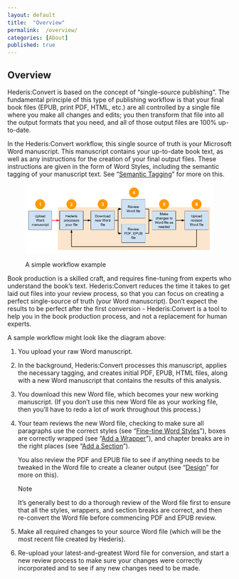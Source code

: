 ```yaml
---
layout: default
title:  "Overview"
permalink:  /overview/
categories: [About]
published: true
---
```


<section data-type="introduction" class="hsecintroduction" data-hederis-type="hsecintroduction" id="overview" data-pi-attrs="id: overview" role="doc-introduction"><h1 data-hederis-type="hblkchaptitle" class="hblkchaptitle" id="pLTWax3S6">Overview</h1>
    <p class="hblkp" data-hederis-type="hblkp" id="pvGExuurX">Hederis:Convert is based on the concept of &#8220;single-source publishing&#8221;. The fundamental principle of this type of publishing workflow is that your final book files (EPUB, print PDF, HTML, etc.) are all controlled by a single file where you make all changes and edits; you then transform that file into all the output formats that you need, and all of those output files are 100% up-to-date. </p>
    <p class="hblkp" data-hederis-type="hblkp" id="p96pY6UCg">In the Hederis:Convert workflow, this single source of truth is your Microsoft Word manuscript. This manuscript contains your up-to-date book text, as well as any instructions for the creation of your final output files. These instructions are given in the form of Word Styles, including the semantic tagging of your manuscript text. See &#8220;<a href="{% post_url 2019-04-12-12-SemanticTagging %}"><span class="Hyperlink">Semantic Tagging</span></a>&#8221; for more on this.</p>
    <figure class="hwprfig" data-hederis-type="hwprfig" id="pM4SRYgaN"><img data-hederis-type="hblkimg" class="hblkimg" id="prB97kumq" src="/images/workflow.png"/>
    <p class="hblkcaption" data-hederis-type="hblkcaption" id="pM7TIJm1n">A simple workflow example</p>
    </figure>
    <p class="hblkp" data-hederis-type="hblkp" id="pVn27c2oh">Book production is a skilled craft, and requires fine-tuning from experts who understand the book&#8217;s text. Hederis:Convert reduces the time it takes to get laid out files into your review process, so that you can focus on creating a perfect single-source of truth (your Word manuscript). Don&#8217;t expect the results to be perfect after the first conversion - Hederis:Convert is a tool to help you in the book production process, and not a replacement for human experts.</p>
    <p class="hblkp" data-hederis-type="hblkp" id="pmF4tHzat">A sample workflow might look like the diagram above:</p>
    <ol class="hwprnum-list" data-hederis-type="hwprnum-list" id="pb4f2GkHV"><li class="hblkoli" data-hederis-type="hblkoli" id="li9EEBLf5n"><p class="hblkoli" data-hederis-type="hblkoli" id="pgBk3QU46">You upload your raw Word manuscript.</p></li>
    <li class="hblkoli" data-hederis-type="hblkoli" id="li9qxgHTJs"><p class="hblkoli" data-hederis-type="hblkoli" id="pHuX1Mp6r">In the background, Hederis:Convert processes this manuscript, applies the necessary tagging, and creates initial PDF, EPUB, HTML files, along with a new Word manuscript that contains the results of this analysis.</p></li>
    <li class="hblkoli" data-hederis-type="hblkoli" id="li212Rvb5n"><p class="hblkoli" data-hederis-type="hblkoli" id="pqiVTrTGO">You download this new Word file, which becomes your new working manuscript. (If you don&#8217;t use this new Word file as your working file, then you&#8217;ll have to redo a lot of work throughout this process.)</p></li>
    <li class="hblkoli" data-hederis-type="hblkoli" id="libdb9BCxh"><p class="hblkoli" data-hederis-type="hblkoli" id="piX6TnOt0">Your team reviews the new Word file, checking to make sure all paragraphs use the correct styles (see &#8220;<a href="{% post_url 2019-04-12-14-Fine-tuneWordStyles %}"><span class="Hyperlink">Fine-tine Word Styles</span></a>&#8221;), boxes are correctly wrapped (see &#8220;<a href="{% post_url 2019-04-12-15-AddaWrapper %}"><span class="Hyperlink">Add a Wrapper</span></a>&#8221;), and chapter breaks are in the right places (see &#8220;<a href="{% post_url 2019-04-12-16-AddaSection %}"><span class="Hyperlink">Add a Section</span></a>&#8221;).</p><p class="hblkli-cont" data-hederis-type="hblkli-cont" id="p7TVue7N0">You also review the PDF and EPUB file to see if anything needs to be tweaked in the Word file to create a cleaner output (see &#8220;<a href="{% post_url 2019-04-12-19-Design %}"><span class="Hyperlink">Design</span></a>&#8221; for more on this).</p>
    <aside class="hwprbox box" data-hederis-type="hwprbox" id="psjNXb55e" data-type="sidebar"><p class="hblktype" data-hederis-type="hblktype" id="p7fGE5x14">Note</p>
    <p class="hblkp" data-hederis-type="hblkp" id="pBK5EIHi6">It&#8217;s generally best to do a thorough review of the Word file first to ensure that all the styles, wrappers, and section breaks are correct, and then re-convert the Word file before commencing PDF and EPUB review. </p>
    </aside>
    </li>
    <li class="hblkoli" data-hederis-type="hblkoli" id="liDaSdj2E7"><p class="hblkoli" data-hederis-type="hblkoli" id="pD1Z1Mm7O">Make all required changes to your source Word file (which will be the most recent file created by Hederis).</p></li>
    <li class="hblkoli" data-hederis-type="hblkoli" id="li68OkZE6m"><p class="hblkoli" data-hederis-type="hblkoli" id="p2ZtFZfCo">Re-upload your latest-and-greatest Word file for conversion, and start a new review process to make sure your changes were correctly incorporated and to see if any new changes need to be made.</p></li>
    </ol>
    </section>
    